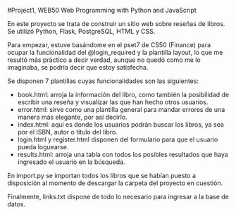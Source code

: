 #Project1, WEB50
Web Programming with Python and JavaScript

En este proyecto se trata de construir un sitio web sobre reseñas de libros.
Se utilizó Python, Flask, PostgreSQL, HTML y CSS.

Para empezar, estuve basándome en el pset7 de CS50 (Finance) para ocupar la funcionalidad del @login_required y la plantilla layout, lo que me resultó más práctico a decir verdad, aunque no quedó como me lo imaginaba, se podría decir que estoy satisfecha.

Se disponen 7 plantillas cuyas funcionalidades son las siguientes:
- book.html: arroja la información del libro, como también la posibilidad de escribir una reseña y visualizar las que han hecho otros usuarios.
- error.html: sirve como una plantilla general para mandar errores de una manera más elegante, por así decirlo. 
- index.html: aquí es donde los usuarios podrán buscar los libros, ya sea por el ISBN, autor o título del libro.
- login.html y register.html disponen del formulario para que el usuario pueda loguearse.
- results.html: arroja una tabla con todos los posibles resultados que haya ingresado el usuario en la búsqueda.

En import.py se importan todos los libros que se habían puesto a disposición al momento de descargar la carpeta del proyecto en cuestión.

Finalmente, links.txt dispone de todo lo necesario para ingresar a la base de datos.
